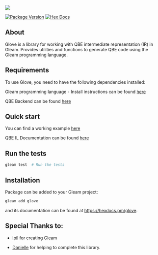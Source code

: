 
<img src="https://github.com/Willyboar/glove/assets/22755228/bfd9673f-a105-4083-82d8-84bf4b0ff071">


[![Package Version](https://img.shields.io/hexpm/v/glove)](https://hex.pm/packages/glove)
[![Hex Docs](https://img.shields.io/badge/hex-docs-ffaff3)](https://hexdocs.pm/glove/)


## About 
Glove is a library for working with QBE intermediate representation (IR) in Gleam. Provides utilities and functions to generate QBE code using the Gleam programming language. 

## Requirements

To use Glove, you need to have the following dependencies installed:

Gleam programming language - Install instructions can be found [here](https://gleam.run/getting-started/installing/)

QBE Backend can be found [here](https://c9x.me/compile/)


## Quick start

You can find a working example [here](https://github.com/Willyboar/glove_example)

QBE IL Documentation can be found [here](https://c9x.me/compile/doc/il.html)

## Run the tests
```sh
gleam test  # Run the tests
```

## Installation

Package can be added to your Gleam project:

```sh
gleam add glove
```

and its documentation can be found at <https://hexdocs.pm/glove>.

## Special Thanks to:

* [lpil](https://github.com/lpil) for creating Gleam

* [Danielle](https://github.com/DanielleMaywood) for helping to complete this library.